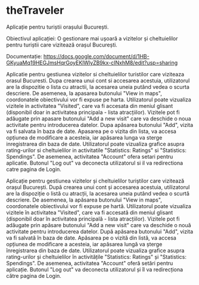 # theTraveler

Aplicație pentru turiștii orașului București.

Obiectivul aplicației: O gestionare mai ușoară a vizitelor și cheltuielilor pentru turiștii care vizitează orașul București.

Documentație: https://docs.google.com/document/d/1HB-GKyuaMq19HEGJmsHqrGoyEKlWlyZB9kx-cINxhM8/edit?usp=sharing


Aplicatie pentru gestiunea vizitelor si cheltuielilor turistilor care viziteaza orasul Bucuresti.
Dupa crearea unui cont si accesarea acestuia, utilizatorul are la dispozitie o lista cu atractii, la acesarea uneia putând vedea o scurta descriere. De asemenea, la apasarea butonului "View in maps", coordonatele obiectivului vor fi expuse pe harta.
Utilizatorul poate vizualiza vizitele in activitatea "Visited", care va fi accesata din meniul glisant (disponibil doar in activitatea principala - lista atracțiilor). Vizitele pot fi adăugate prin apasare butonului "Add a new visit" care va deschide o noua activitate pentru introducerea datelor. Dupa apăsarea butonului "Add", vizita va fi salvata în baza de date. Apasarea pe o vizita din lista, va accesa opțiunea de modificare a acesteia, iar apăsarea lunga va sterge inregistrarea din baza de date.
Utilizatorul poate vizualiza grafice asupra rating-urilor si cheltuielilor in activitatile "Statistics: Ratings" si "Statistics: Spendings".
De asemenea, activitatea "Account" ofera setari pentru aplicatie. Butonul "Log out" va deconecta utilizatorul si il va redirectiona catre pagina de Login. 

Aplicație pentru gestiunea vizitelor și cheltuielilor turiștilor care vizitează orașul București.
După crearea unui cont și accesarea acestuia, utilizatorul are la dispoziție o listă cu atracții, la acesarea uneia putând vedea o scurtă descriere. De asemenea, la apăsarea butonului "View in maps", coordonatele obiectivului vor fi expuse pe hartă.
Utilizatorul poate vizualiza vizitele în activitatea "Visited", care va fi accesată din meniul glisant (disponibil doar în activitatea principală - lista atracțiilor). Vizitele pot fi adăugate prin apăsare butonului "Add a new visit" care va deschide o nouă activitate pentru introducerea datelor. După apăsarea butonului "Add", vizita va fi salvată în baza de date. Apăsarea pe o vizită din listă, va accesa opțiunea de modificare a acesteia, iar apăsarea lungă va șterge înregistrarea din baza de date.
Utilizatorul poate vizualiza grafice asupra rating-urilor și cheltuielilor în activitățile "Statistics: Ratings" și "Statistics: Spendings".
De asemenea, activitatea "Account" oferă setări pentru aplicație. Butonul "Log out" va deconecta utilizatorul și îl va redirecționa către pagina de Login. 
